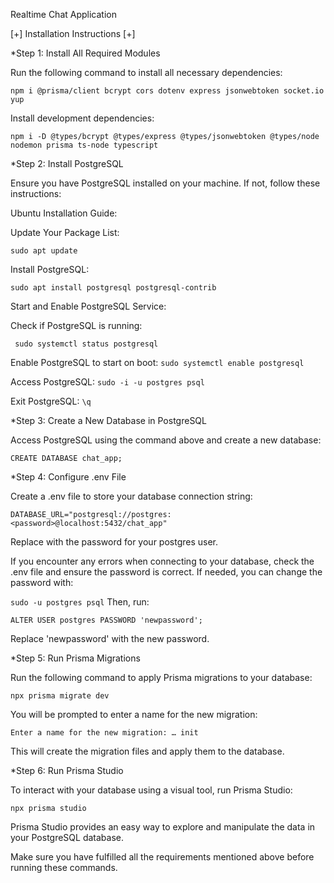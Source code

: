 Realtime Chat Application

[+] Installation Instructions [+]

*Step 1: Install All Required Modules

Run the following command to install all necessary dependencies:

```npm i @prisma/client bcrypt cors dotenv express jsonwebtoken socket.io yup```

Install development dependencies:

```npm i -D @types/bcrypt @types/express @types/jsonwebtoken @types/node nodemon prisma ts-node typescript ```

*Step 2: Install PostgreSQL

Ensure you have PostgreSQL installed on your machine. If not, follow these instructions:

Ubuntu Installation Guide:
    
Update Your Package List:

```sudo apt update```

Install PostgreSQL:

```sudo apt install postgresql postgresql-contrib```

Start and Enable PostgreSQL Service:

Check if PostgreSQL is running:

``` sudo systemctl status postgresql```

Enable PostgreSQL to start on boot:
```sudo systemctl enable postgresql```

Access PostgreSQL: ```sudo -i -u postgres psql```

Exit PostgreSQL: ```\q```

*Step 3: Create a New Database in PostgreSQL

Access PostgreSQL using the command above and create a new database:

```CREATE DATABASE chat_app;```

*Step 4: Configure .env File

Create a .env file to store your database connection string:

```DATABASE_URL="postgresql://postgres:<password>@localhost:5432/chat_app"```

Replace <password> with the password for your postgres user.

If you encounter any errors when connecting to your database, check the .env file and ensure the password is correct. If needed, you can change the password with:

``` sudo -u postgres psql ```
Then, run:

```ALTER USER postgres PASSWORD 'newpassword';```

Replace 'newpassword' with the new password.

*Step 5: Run Prisma Migrations

Run the following command to apply Prisma migrations to your database:

```npx prisma migrate dev```

You will be prompted to enter a name for the new migration:

```Enter a name for the new migration: … init```

This will create the migration files and apply them to the database.

*Step 6: Run Prisma Studio

To interact with your database using a visual tool, run Prisma Studio:

```npx prisma studio```

Prisma Studio provides an easy way to explore and manipulate the data in your PostgreSQL database.

Make sure you have fulfilled all the requirements mentioned above before running these commands.
